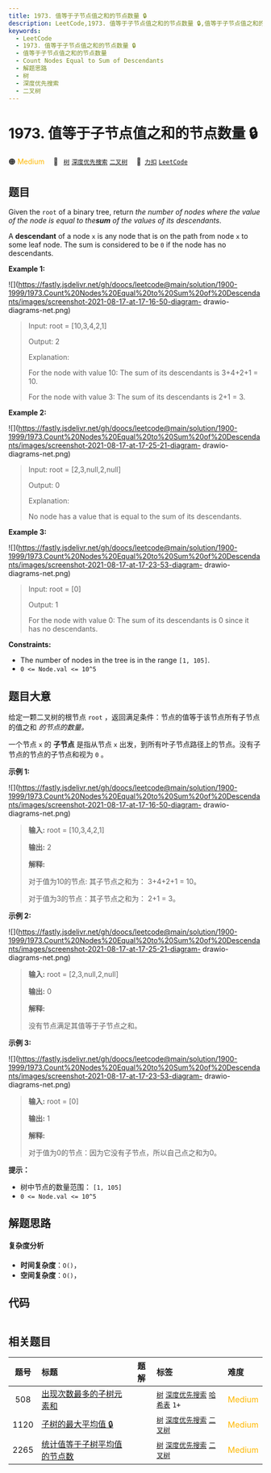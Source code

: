 ```yaml
---
title: 1973. 值等于子节点值之和的节点数量 🔒
description: LeetCode,1973. 值等于子节点值之和的节点数量 🔒,值等于子节点值之和的节点数量,Count Nodes Equal to Sum of Descendants,解题思路,树,深度优先搜索,二叉树
keywords:
  - LeetCode
  - 1973. 值等于子节点值之和的节点数量 🔒
  - 值等于子节点值之和的节点数量
  - Count Nodes Equal to Sum of Descendants
  - 解题思路
  - 树
  - 深度优先搜索
  - 二叉树
---
```


# 1973. 值等于子节点值之和的节点数量 🔒

🟠 <font color=#ffb800>Medium</font>&emsp; 🔖&ensp; [`树`](/tag/tree.md) [`深度优先搜索`](/tag/depth-first-search.md) [`二叉树`](/tag/binary-tree.md)&emsp; 🔗&ensp;[`力扣`](https://leetcode.cn/problems/count-nodes-equal-to-sum-of-descendants) [`LeetCode`](https://leetcode.com/problems/count-nodes-equal-to-sum-of-descendants)

## 题目

Given the `root` of a binary tree, return _the number of nodes where the value
of the node is equal to the**sum** of the values of its descendants_.

A **descendant** of a node `x` is any node that is on the path from node `x`
to some leaf node. The sum is considered to be `0` if the node has no
descendants.



**Example 1:**

![](https://fastly.jsdelivr.net/gh/doocs/leetcode@main/solution/1900-1999/1973.Count%20Nodes%20Equal%20to%20Sum%20of%20Descendants/images/screenshot-2021-08-17-at-17-16-50-diagram-
drawio-diagrams-net.png)

> Input: root = [10,3,4,2,1]
> 
> Output: 2
> 
> Explanation:
> 
> For the node with value 10: The sum of its descendants is 3+4+2+1 = 10.
> 
> For the node with value 3: The sum of its descendants is 2+1 = 3.

**Example 2:**

![](https://fastly.jsdelivr.net/gh/doocs/leetcode@main/solution/1900-1999/1973.Count%20Nodes%20Equal%20to%20Sum%20of%20Descendants/images/screenshot-2021-08-17-at-17-25-21-diagram-
drawio-diagrams-net.png)

> Input: root = [2,3,null,2,null]
> 
> Output: 0
> 
> Explanation:
> 
> No node has a value that is equal to the sum of its descendants.

**Example 3:**

![](https://fastly.jsdelivr.net/gh/doocs/leetcode@main/solution/1900-1999/1973.Count%20Nodes%20Equal%20to%20Sum%20of%20Descendants/images/screenshot-2021-08-17-at-17-23-53-diagram-
drawio-diagrams-net.png)

> Input: root = [0]
> 
> Output: 1
> 
> For the node with value 0: The sum of its descendants is 0 since it has no descendants.

**Constraints:**

  * The number of nodes in the tree is in the range `[1, 105]`.
  * `0 <= Node.val <= 10^5`


## 题目大意

给定一颗二叉树的根节点 `root` ，返回满足条件：节点的值等于该节点所有子节点的值之和 _的节点的数量。_

一个节点 `x` 的 **子节点**  是指从节点 `x` 出发，到所有叶子节点路径上的节点。没有子节点的节点的子节点和视为 `0` 。



**示例 1:**

![](https://fastly.jsdelivr.net/gh/doocs/leetcode@main/solution/1900-1999/1973.Count%20Nodes%20Equal%20to%20Sum%20of%20Descendants/images/screenshot-2021-08-17-at-17-16-50-diagram-
drawio-diagrams-net.png)

> 
> 
> 
> 
> 
> **输入:** root = [10,3,4,2,1]
> 
> **输出:** 2
> 
> **解释:**
> 
> 对于值为10的节点: 其子节点之和为： 3+4+2+1 = 10。
> 
> 对于值为3的节点：其子节点之和为： 2+1 = 3。
> 
> 

**示例  2:**

![](https://fastly.jsdelivr.net/gh/doocs/leetcode@main/solution/1900-1999/1973.Count%20Nodes%20Equal%20to%20Sum%20of%20Descendants/images/screenshot-2021-08-17-at-17-25-21-diagram-
drawio-diagrams-net.png)

> 
> 
> 
> 
> 
> **输入:** root = [2,3,null,2,null]
> 
> **输出:** 0
> 
> **解释:**
> 
> 没有节点满足其值等于子节点之和。
> 
> 

**示例  3:**

![](https://fastly.jsdelivr.net/gh/doocs/leetcode@main/solution/1900-1999/1973.Count%20Nodes%20Equal%20to%20Sum%20of%20Descendants/images/screenshot-2021-08-17-at-17-23-53-diagram-
drawio-diagrams-net.png)

> 
> 
> 
> 
> 
> **输入:** root = [0]
> 
> **输出:** 1
> 
> **解释:**
> 
> 对于值为0的节点：因为它没有子节点，所以自己点之和为0。
> 
> 



**提示：**

  * 树中节点的数量范围： `[1, 105]`
  * `0 <= Node.val <= 10^5`


## 解题思路

#### 复杂度分析

- **时间复杂度**：`O()`，
- **空间复杂度**：`O()`，

## 代码

```javascript

```

## 相关题目

<!-- prettier-ignore -->
| 题号 | 标题 | 题解 | 标签 | 难度 |
| :------: | :------ | :------: | :------ | :------ |
| 508 | [出现次数最多的子树元素和](https://leetcode.com/problems/most-frequent-subtree-sum) |  |  [`树`](/tag/tree.md) [`深度优先搜索`](/tag/depth-first-search.md) [`哈希表`](/tag/hash-table.md) `1+` | <font color=#ffb800>Medium</font> |
| 1120 | [子树的最大平均值 🔒](https://leetcode.com/problems/maximum-average-subtree) |  |  [`树`](/tag/tree.md) [`深度优先搜索`](/tag/depth-first-search.md) [`二叉树`](/tag/binary-tree.md) | <font color=#ffb800>Medium</font> |
| 2265 | [统计值等于子树平均值的节点数](https://leetcode.com/problems/count-nodes-equal-to-average-of-subtree) |  |  [`树`](/tag/tree.md) [`深度优先搜索`](/tag/depth-first-search.md) [`二叉树`](/tag/binary-tree.md) | <font color=#ffb800>Medium</font> |